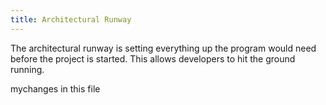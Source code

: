 ```yaml
---
title: Architectural Runway
---
```

The architectural runway is setting everything up the program would need before the project is started. This allows developers to hit the ground running.


mychanges in this file
